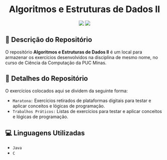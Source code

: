 <h1 align="center">Algoritmos e Estruturas de Dados II</h1>

<p align="center">
<img src="https://img.shields.io/badge/status-andamento-yellow">
<img src="https://img.shields.io/badge/last%20modified-24%2F03%2F2023-informational">
</p>

## :pencil: Descrição do Repositório

O repositório **Algoritmos e Estruturas de Dados II** é um local para armazenar os exercícios desenvolvidos na disciplina de mesmo nome, no curso de Ciência da Computação da PUC Minas.

## :wrench: Detalhes do Repositório

O exercícios colocados aqui se dividem da seguinte forma:

- `Maratona:` Exercícios retirados de plataformas digitais para testar e aplicar conceitos e lógicas de programação.
- `Trabalhos Práticos:` Listas de exercícios para testar e aplicar conceitos e lógicas de programação.

## :computer: Linguagens Utilizadas

- `Java`
- `C`

